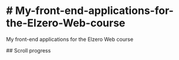 # \# My-front-end-applications-for-the-Elzero-Web-course

My front-end applications for the Elzero Web course

\## Scroll progress



